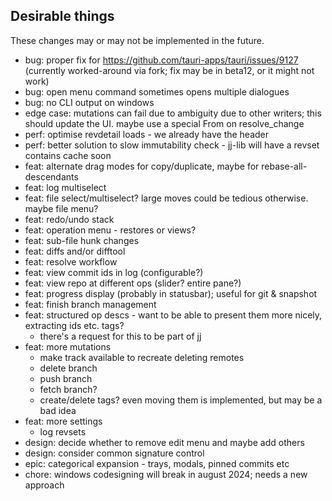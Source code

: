 Desirable things
----------------

These changes may or may not be implemented in the future.
* bug: proper fix for https://github.com/tauri-apps/tauri/issues/9127 (currently worked-around via fork; fix may be in beta12, or it might not work)
* bug: open menu command sometimes opens multiple dialogues
* bug: no CLI output on windows
* edge case: mutations can fail due to ambiguity due to other writers; this should update the UI. maybe use a special From on resolve_change
* perf: optimise revdetail loads - we already have the header
* perf: better solution to slow immutability check - jj-lib will have a revset contains cache soon
* feat: alternate drag modes for copy/duplicate, maybe for rebase-all-descendants
* feat: log multiselect
* feat: file select/multiselect? large moves could be tedious otherwise. maybe file menu?
* feat: redo/undo stack
* feat: operation menu - restores or views?
* feat: sub-file hunk changes
* feat: diffs and/or difftool
* feat: resolve workflow 
* feat: view commit ids in log (configurable?)
* feat: view repo at different ops (slider? entire pane?) 
* feat: progress display (probably in statusbar); useful for git & snapshot
* feat: finish branch management
* feat: structured op descs - want to be able to present them more nicely, extracting ids etc. tags? 
    - there's a request for this to be part of jj
* feat: more mutations
    - make track available to recreate deleting remotes
    - delete branch
    - push branch 
    - fetch branch?
    - create/delete tags? even moving them is implemented, but may be a bad idea
* feat: more settings
    - log revsets
* design: decide whether to remove edit menu and maybe add others
* design: consider common signature control
* epic: categorical expansion - trays, modals, pinned commits etc
* chore: windows codesigning will break in august 2024; needs a new approach